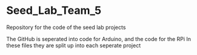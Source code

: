 # Seed_Lab_Team_5
Repository for the code of the seed lab projects

The GitHub is seperated into code for Arduino, and the code for the RPi
In these files they are split up into each seperate project